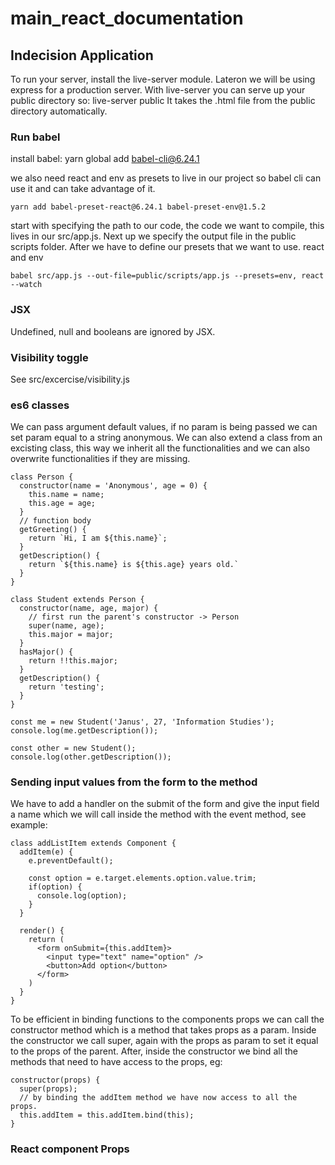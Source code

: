 # main_react_documentation

## Indecision Application

To run your server, install the live-server module. Lateron we will be using express for a production server. With live-server you can serve up your public directory so: live-server public  It takes the .html file from the public directory automatically.

### Run babel

install babel:
  yarn global add babel-cli@6.24.1

we also need react and env as presets to live in our project so babel cli can use it and can take advantage of it.

```
yarn add babel-preset-react@6.24.1 babel-preset-env@1.5.2
```

start with specifying the path to our code, the code we want to compile, this lives in our src/app.js. Next up we specify the output file in the public scripts folder.
After we have to define our presets that we want to use. react and env

```
babel src/app.js --out-file=public/scripts/app.js --presets=env, react --watch
```

### JSX 

Undefined, null and booleans are ignored by JSX.

### Visibility toggle

See src/excercise/visibility.js 

### es6 classes

We can pass argument default values, if no param is being passed we can set
param equal to a string anonymous. We can also extend a class from an excisting class, this way we inherit all the functionalities and we can also overwrite functionalities if they are missing. 

```
class Person {
  constructor(name = 'Anonymous', age = 0) {
    this.name = name;
    this.age = age;
  }
  // function body
  getGreeting() {
    return `Hi, I am ${this.name}`;
  }
  getDescription() {
    return `${this.name} is ${this.age} years old.`
  }
}

class Student extends Person {
  constructor(name, age, major) {
    // first run the parent's constructor -> Person
    super(name, age);
    this.major = major;
  }
  hasMajor() {
    return !!this.major;
  }
  getDescription() {
    return 'testing';
  }
}

const me = new Student('Janus', 27, 'Information Studies');
console.log(me.getDescription());

const other = new Student();
console.log(other.getDescription());
```


### Sending input values from the form to the method

We have to add a handler on the submit of the form and give the input field
a name which we will call inside the method with the event method, see example:

```
class addListItem extends Component {
  addItem(e) {
    e.preventDefault();

    const option = e.target.elements.option.value.trim;
    if(option) {
      console.log(option);
    }
  }

  render() {
    return (
      <form onSubmit={this.addItem}>
        <input type="text" name="option" />
        <button>Add option</button>
      </form>
    )
  }
}
```

To be efficient in binding functions to the components props we can call the constructor method which is a method that takes props as a param. Inside the constructor we call super, again with the props as param to set it equal to the props of the parent. After, inside the constructor we bind all the methods that need to have access to the props, eg:

```
constructor(props) {
  super(props);
  // by binding the addItem method we have now access to all the props.
  this.addItem = this.addItem.bind(this);
}
```

### React component Props

